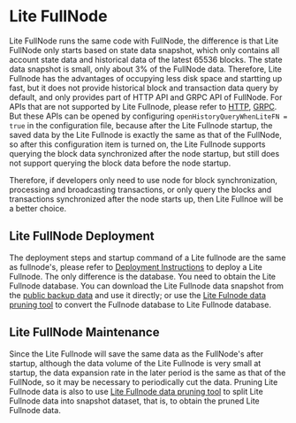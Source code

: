 # Lite FullNode
Lite FullNode runs the same code with FullNode, the difference is that Lite FullNode only starts based on state data snapshot, which only contains all account state data and historical data of the latest 65536 blocks. The state data snapshot is small, only about 3% of the FullNode data. Therefore, Lite Fullnode has the advantages of occupying less disk space and startting up fast, but it does not provide historical block and transaction data query by default, and only provides part of HTTP API and GRPC API of FullNode. For APIs that are not supported by Lite Fullnode, please refer to [HTTP]( https://github.com/tronprotocol/java-tron/blob/develop/framework/src/main/java/org/tron/core/services/filter/LiteFnQueryHttpFilter.java), [GRPC](https://github.com/tronprotocol/java-tron/blob/develop/framework/src/main/java/org/tron/core/services/filter/LiteFnQueryGrpcInterceptor.java). But these APIs can be opened by configuring `openHistoryQueryWhenLiteFN = true` in the configuration file, because after the Lite Fullnode startup, the saved data by the Lite Fullnode is exactly the same as that of the FullNode, so after this configuration item is turned on, the Lite Fullnode supports querying the block data synchronized after the node startup, but still does not support querying the block data before the node startup.

Therefore, if developers only need to use node for block synchronization, processing and broadcasting transactions, or only query the blocks and transactions synchronized after the node starts up, then Lite Fullnoe will be a better choice.

## Lite FullNode Deployment
The deployment steps and startup command of a Lite fullnode are the same as fullnode's, please refer to [Deployment Instructions](../../using_javatron/installing_javatron/) to deploy a Lite Fullnode. The only difference is the database. You need to obtain the Lite Fullnode database. You can download the Lite Fullnode data snapshot from the [public backup data](../../using_javatron/backup_restore/#lite-fullnode-data-snapshot) and use it directly; or use the [Lite Fulnode data pruning tool](../../using_javatron/toolkit/#lite-fullnode-data-pruning) to convert the Fullnode database to Lite Fullnode database.



## Lite FullNode Maintenance
Since the Lite Fullnode will save the same data as the FullNode's after startup, although the data volume of the Lite Fullnode is very small at startup, the data expansion rate in the later period is the same as that of the FullNode, so it may be necessary to periodically cut the data. Pruning Lite Fullnode data is also to use [Lite Fullnode data pruning tool](../../using_javatron/toolkit/#lite-fullnode-data-pruning) to split Lite Fullnode data into snapshot dataset, that is, to obtain the pruned Lite Fullnode data.
